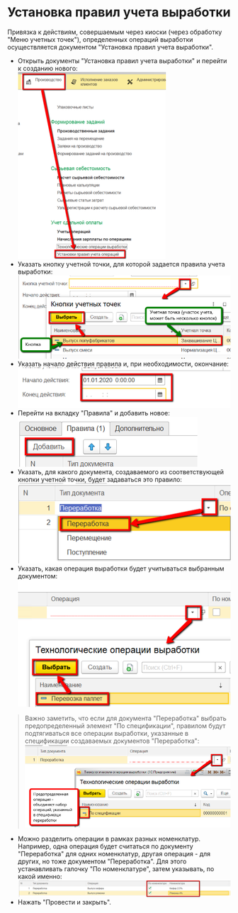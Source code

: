 # Установка правил учета выработки


Привязка к действиям, совершаемым через киоски (через обработку "Меню
учетных точек"), определенных операций выработки осуществляется
документом "Установка правил учета выработки".


-   Открыть документы "Установка правил учета выработки" и перейти к
    созданию нового:      
![](SettingRulesForAccountingWork.assets/drex_ustanovka_pravil_ucheta_vyrabotki_custom.png)
-   Указать кнопку учетной точки, для которой задается правила учета
    выработки:  
![](SettingRulesForAccountingWork.assets/drex_ustanovka_pravil_ucheta_vyrabotki_custom_2.png)
-   Указать начало действия правила и, при необходимости, окончание:  
![](SettingRulesForAccountingWork.assets/drex_ustanovka_pravil_ucheta_vyrabotki_custom_3.png)
-   Перейти на вкладку "Правила" и добавить новое:  
![](SettingRulesForAccountingWork.assets/drex_ustanovka_pravil_ucheta_vyrabotki_custom_4.png)
-   Указать, для какого документа, создаваемого из соответствующей
    кнопки учетной точки, будет задаваться это правило:  
![](SettingRulesForAccountingWork.assets/drex_ustanovka_pravil_ucheta_vyrabotki_custom_5.png)
-   Указать, какая операция выработки будет учитываться выбранным
    документом:  
![](SettingRulesForAccountingWork.assets/drex_ustanovka_pravil_ucheta_vyrabotki_custom_6.png)  
>Важно заметить, что если для документа "Переработка" выбрать предопределенный элемент "По спецификации", правилом будут подтягиваться все операции выработки, указанные в спецификации создаваемых документов "Переработка":  
![](SettingRulesForAccountingWork.assets/drex_ustanovka_pravil_ucheta_vyrabotki_custom_7.png)
-   Можно разделить операции в рамках разных номенклатур. Например, одна
    операция будет считаться по документу "Переработка" для одних
    номенклатур, другая операция - для других, но тоже документом
    "Переработка". Для этого устанавливать галочку "По номенклатуре",
    затем указывать, по какой именно:  
![](SettingRulesForAccountingWork.assets/drex_ustanovka_pravil_ucheta_vyrabotki_custom_8.png)
-   Нажать "Провести и закрыть".